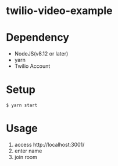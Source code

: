 # twilio-video-example

# Dependency
- NodeJS(v8.12 or later)
- yarn
- Twilio Account

# Setup
```
$ yarn start
```

# Usage
1. access http://localhost:3001/
2. enter name
3. join room
